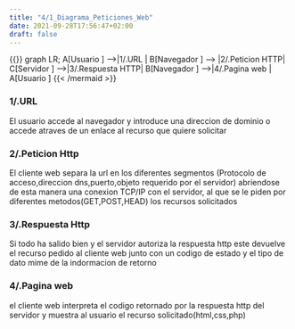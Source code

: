 ```yaml
---
title: "4/1_Diagrama_Peticiones_Web"
date: 2021-09-28T17:56:47+02:00
draft: false
---
```


{{<mermaid align="center">}}
graph LR;
    A[Usuario ] -->|1/.URL | B[Navegador ] --> |2/.Peticion HTTP| C[Servidor ] -->|3/.Respuesta HTTP| B[Navegador ] -->|4/.Pagina web | A[Usuario ]
{{< /mermaid >}}

### 1/.URL

El usuario accede al navegador y introduce una direccion de dominio o accede atraves de un enlace al recurso que quiere solicitar


### 2/.Peticion Http

El cliente web separa la url en los diferentes segmentos (Protocolo de acceso,direccion dns,puerto,objeto requerido por el servidor)
abriendose de esta manera una conexion TCP/IP con el servidor, al que se le piden por diferentes metodos(GET,POST,HEAD) los recursos solicitados 

### 3/.Respuesta Http

Si todo ha salido bien y el servidor autoriza la respuesta http este devuelve el recurso pedido al cliente web junto con un codigo de estado y el tipo de dato mime de la indormacion de retorno

### 4/.Pagina web

el cliente web interpreta el codigo retornado por la respuesta http del servidor y muestra al usuario el recurso solicitado(html,css,php)